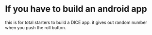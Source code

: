 # If you have to build an android app
this is for total starters to build a DICE app.
it gives out random number when you push the roll button.
